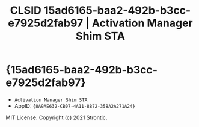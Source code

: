 ﻿---
title: "CLSID 15ad6165-baa2-492b-b3cc-e7925d2fab97 | Activation Manager Shim STA"
excerpt: What is COM-Object CLSID 15ad6165-baa2-492b-b3cc-e7925d2fab97?
---

# {15ad6165-baa2-492b-b3cc-e7925d2fab97}

* `Activation Manager Shim STA`
* AppID: `{8A9AE632-CB07-4A11-8872-358A2A271A24}`

MIT License. Copyright (c) 2021 Strontic.


